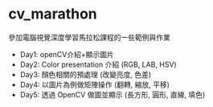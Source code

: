 # cv_marathon
參加電腦視覺深度學習馬拉松課程的一些範例與作業
* Day1: openCV介紹+顯示圖片
* Day2: Color presentation 介紹 (RGB, LAB, HSV)
* Day3: 顏色相關的預處理 (改變亮度, 色差)
* Day4: 以圖片為例做矩陣操作 (翻轉, 縮放, 平移)
* Day5: 透過 OpenCV 做圖並顯示 (長方形, 圓形, 直線, 填色)
